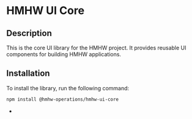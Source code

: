 # HMHW UI Core

## Description

This is the core UI library for the HMHW project. It provides reusable UI components for building HMHW applications.

## Installation

To install the library, run the following command:

```bash
npm install @hmhw-operations/hmhw-ui-core
```

-
